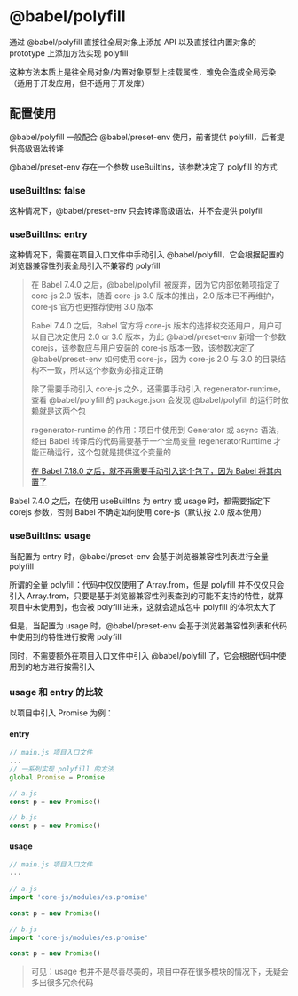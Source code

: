 # @babel/polyfill

通过 @babel/polyfill 直接往全局对象上添加 API 以及直接往内置对象的 prototype 上添加方法实现 polyfill

这种方法本质上是往全局对象/内置对象原型上挂载属性，难免会造成全局污染（适用于开发应用，但不适用于开发库）

## 配置使用

@babel/polyfill 一般配合 @babel/preset-env 使用，前者提供 polyfill，后者提供高级语法转译

@babel/preset-env 存在一个参数 useBuiltIns，该参数决定了 polyfill 的方式

### useBuiltIns: false

这种情况下，@babel/preset-env 只会转译高级语法，并不会提供 polyfill

### useBuiltIns: entry

这种情况下，需要在项目入口文件中手动引入 @babel/polyfill，它会根据配置的浏览器兼容性列表全局引入不兼容的 polyfill

> 在 Babel 7.4.0 之后，@babel/polyfill 被废弃，因为它内部依赖项指定了 core-js 2.0 版本，随着 core-js 3.0 版本的推出，2.0 版本已不再维护，core-js 官方也更推荐使用 3.0 版本
>
> Babel 7.4.0 之后，Babel 官方将 core-js 版本的选择权交还用户，用户可以自己决定使用 2.0 or 3.0 版本，为此 @babel/preset-env 新增一个参数 corejs，该参数应与用户安装的 core-js 版本一致，该参数决定了 @babel/preset-env 如何使用 core-js，因为 core-js 2.0 与 3.0 的目录结构不一致，所以这个参数务必指定正确
>
> 除了需要手动引入 core-js 之外，还需要手动引入 regenerator-runtime，查看 @babel/polyfill 的 package.json 会发现 @babel/polyfill 的运行时依赖就是这两个包
>
> regenerator-runtime 的作用：项目中使用到 Generator 或 async 语法，经由 Babel 转译后的代码需要基于一个全局变量 regeneratorRuntime 才能正确运行，这个包就是提供这个变量的
>
> [在 Babel 7.18.0 之后，就不再需要手动引入这个包了，因为 Babel 将其内置了](https://developer.aliyun.com/article/982111)

Babel 7.4.0 之后，在使用 useBuiltIns 为 entry 或 usage 时，都需要指定下 corejs 参数，否则 Babel 不确定如何使用 core-js（默认按 2.0 版本使用）

### useBuiltIns: usage

当配置为 entry 时，@babel/preset-env 会基于浏览器兼容性列表进行全量 polyfill

所谓的全量 polyfill：代码中仅仅使用了 Array.from，但是 polyfill 并不仅仅只会引入 Array.from，只要是基于浏览器兼容性列表查到的可能不支持的特性，就算项目中未使用到，也会被 polyfill 进来，这就会造成包中 polyfill 的体积太大了

但是，当配置为 usage 时，@babel/preset-env 会基于浏览器兼容性列表和代码中使用到的特性进行按需 polyfill

同时，不需要额外在项目入口文件中引入 @babel/polyfill 了，它会根据代码中使用到的地方进行按需引入

### usage 和 entry 的比较

以项目中引入 Promise 为例：

#### entry

```js
// main.js 项目入口文件
...
// 一系列实现 polyfill 的方法
global.Promise = Promise
```

```js
// a.js
const p = new Promise()
```

```js
// b.js
const p = new Promise()
```

#### usage

```js
// main.js 项目入口文件
...
```

```js
// a.js
import 'core-js/modules/es.promise'

const p = new Promise()
```

```js
// b.js
import 'core-js/modules/es.promise'

const p = new Promise()
```

> 可见：usage 也并不是尽善尽美的，项目中存在很多模块的情况下，无疑会多出很多冗余代码

